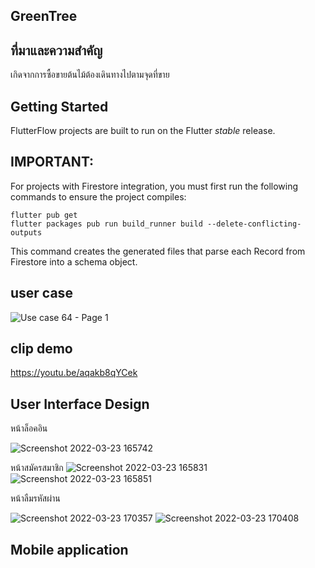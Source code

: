 ## GreenTree

## ที่มาและความสำคัญ
  เกิดจากการซื้อขายต้นไม้ต้องเดินทางไปตามจุดที่ขาย 

## Getting Started

FlutterFlow projects are built to run on the Flutter _stable_ release.

## IMPORTANT:

For projects with Firestore integration, you must first run the following commands to ensure the project compiles:

```
flutter pub get
flutter packages pub run build_runner build --delete-conflicting-outputs
```

This command creates the generated files that parse each Record from Firestore into a schema object.

## user case
![Use case 64 - Page 1](https://user-images.githubusercontent.com/86649956/159671018-e11b38a4-ae2f-40cc-bfa0-ad7bd43a74bd.png)

## clip demo
https://youtu.be/aqakb8qYCek

## User Interface Design
หน้าล็อคอิน

![Screenshot 2022-03-23 165742](https://user-images.githubusercontent.com/86649956/159676228-56171aff-7e1e-439a-9bcc-aa95c00b8173.png)


หน้าสมัครสมาชิก 
![Screenshot 2022-03-23 165831](https://user-images.githubusercontent.com/86649956/159676243-00205ce6-63f3-4d58-aef4-1cc3921026b7.png)
![Screenshot 2022-03-23 165851](https://user-images.githubusercontent.com/86649956/159676258-efec3801-6aec-4c25-a6d2-6bb475e70072.png)

หน้าลืมรหัสผ่าน

![Screenshot 2022-03-23 170357](https://user-images.githubusercontent.com/86649956/159676276-7c3fcc15-93a9-4c60-8a77-edf8cebc0ef0.png)
![Screenshot 2022-03-23 170408](https://user-images.githubusercontent.com/86649956/159676296-cc5b7eeb-6588-4cf8-9751-6d4c966543df.png)


## Mobile application

